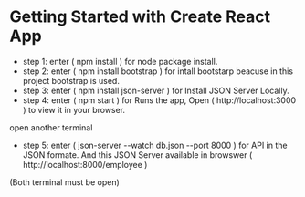 # Getting Started with Create React App

* step 1: enter ( npm install ) for node package install.
* step 2: enter ( npm install bootstrap ) for intall bootstarp beacuse in this project bootstrap is used.
* step 3: enter ( npm install json-server ) for Install JSON Server Locally.
* step 4: enter ( npm start ) for Runs the app, Open ( http://localhost:3000 ) to view it in your browser.

open another terminal
* step 5: enter ( json-server --watch db.json --port 8000 ) for API in the JSON formate.
And this JSON Server available in browswer ( http://localhost:8000/employee )

(Both terminal must be open)

